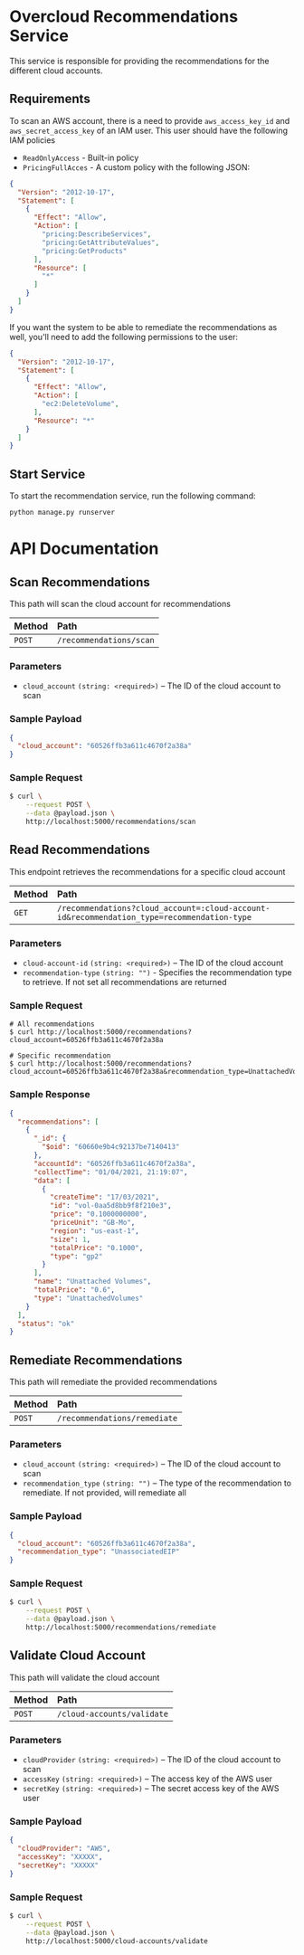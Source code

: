# Overcloud Recommendations Service

This service is responsible for providing the recommendations for the different cloud accounts.

## Requirements

To scan an AWS account, there is a need to provide `aws_access_key_id` and `aws_secret_access_key` of an IAM user. This
user should have the following IAM policies

- `ReadOnlyAccess` - Built-in policy
- `PricingFullAcces` - A custom policy with the following JSON:

```json
{
  "Version": "2012-10-17",
  "Statement": [
    {
      "Effect": "Allow",
      "Action": [
        "pricing:DescribeServices",
        "pricing:GetAttributeValues",
        "pricing:GetProducts"
      ],
      "Resource": [
        "*"
      ]
    }
  ]
}
```

If you want the system to be able to remediate the recommendations as well, you'll need to add the following permissions
to the user:

```json
{
  "Version": "2012-10-17",
  "Statement": [
    {
      "Effect": "Allow",
      "Action": [
        "ec2:DeleteVolume",
      ],
      "Resource": "*"
    }
  ]
}
```

## Start Service

To start the recommendation service, run the following command:

```bash
python manage.py runserver
```

# API Documentation

## Scan Recommendations

This path will scan the cloud account for recommendations

| Method | Path             |
| :----- | :--------------- |
| `POST` | `/recommendations/scan` |

### Parameters

- `cloud_account` `(string: <required>)` – The ID of the cloud account to scan

### Sample Payload

```json
{
  "cloud_account": "60526ffb3a611c4670f2a38a"
}
```

### Sample Request

```bash
$ curl \
    --request POST \
    --data @payload.json \
    http://localhost:5000/recommendations/scan
```

## Read Recommendations

This endpoint retrieves the recommendations for a specific cloud account

| Method | Path                                         |
| :----- | :------------------------------------------- |
| `GET`  | `/recommendations?cloud_account=:cloud-account-id&recommendation_type=recommendation-type` |

### Parameters

- `cloud-account-id` `(string: <required>)` – The ID of the cloud account
- `recommendation-type` `(string: "")` - Specifies the recommendation type to retrieve. If not set all recommendations
  are returned

### Sample Request

```shell-session
# All recommendations
$ curl http://localhost:5000/recommendations?cloud_account=60526ffb3a611c4670f2a38a

# Specific recommendation
$ curl http://localhost:5000/recommendations?cloud_account=60526ffb3a611c4670f2a38a&recommendation_type=UnattachedVolumes
```

### Sample Response

```json
{
  "recommendations": [
    {
      "_id": {
        "$oid": "60660e9b4c92137be7140413"
      },
      "accountId": "60526ffb3a611c4670f2a38a",
      "collectTime": "01/04/2021, 21:19:07",
      "data": [
        {
          "createTime": "17/03/2021",
          "id": "vol-0aa5d8bb9f8f210e3",
          "price": "0.1000000000",
          "priceUnit": "GB-Mo",
          "region": "us-east-1",
          "size": 1,
          "totalPrice": "0.1000",
          "type": "gp2"
        }
      ],
      "name": "Unattached Volumes",
      "totalPrice": "0.6",
      "type": "UnattachedVolumes"
    }
  ],
  "status": "ok"
}
```

## Remediate Recommendations

This path will remediate the provided recommendations

| Method | Path             |
| :----- | :--------------- |
| `POST` | `/recommendations/remediate` |

### Parameters

- `cloud_account` `(string: <required>)` – The ID of the cloud account to scan
- `recommendation_type` `(string: "")` – The type of the recommendation to remediate. If not provided, will remediate
  all

### Sample Payload

```json
{
  "cloud_account": "60526ffb3a611c4670f2a38a",
  "recommendation_type": "UnassociatedEIP"
}
```

### Sample Request

```bash
$ curl \
    --request POST \
    --data @payload.json \
    http://localhost:5000/recommendations/remediate
```

## Validate Cloud Account

This path will validate the cloud account

| Method | Path             |
| :----- | :--------------- |
| `POST` | `/cloud-accounts/validate` |

### Parameters

- `cloudProvider` `(string: <required>)` – The ID of the cloud account to scan
- `accessKey` `(string: <required>)` – The access key of the AWS user
- `secretKey` `(string: <required>)` – The secret access key of the AWS user

### Sample Payload

```json
{
  "cloudProvider": "AWS",
  "accessKey": "XXXXX",
  "secretKey": "XXXXX"
}
```

### Sample Request

```bash
$ curl \
    --request POST \
    --data @payload.json \
    http://localhost:5000/cloud-accounts/validate
```
